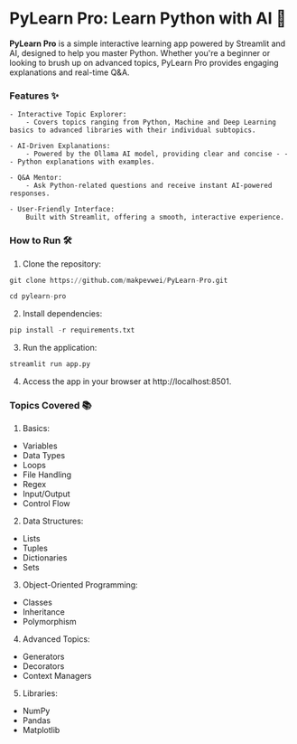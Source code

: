 # PyLearn Pro: Learn Python with AI 🚀

**PyLearn Pro** is a simple interactive learning app powered by Streamlit and AI, designed to help you master Python. Whether you're a beginner or looking to brush up on advanced topics, PyLearn Pro provides engaging explanations and real-time Q&A.

### Features ✨

    - Interactive Topic Explorer:
        - Covers topics ranging from Python, Machine and Deep Learning basics to advanced libraries with their individual subtopics.

    - AI-Driven Explanations:
        - Powered by the Ollama AI model, providing clear and concise - - - Python explanations with examples.

    - Q&A Mentor:
        - Ask Python-related questions and receive instant AI-powered responses.

    - User-Friendly Interface:
        Built with Streamlit, offering a smooth, interactive experience.

### How to Run 🛠️
1. Clone the repository:
```python
git clone https://github.com/makpevwei/PyLearn-Pro.git

cd pylearn-pro
```
2. Install dependencies:
```python
pip install -r requirements.txt
```
3. Run the application:
```python
streamlit run app.py
````
4. Access the app in your browser at http://localhost:8501.

### Topics Covered 📚

1. Basics:
- Variables
- Data Types
- Loops
- File Handling
- Regex
- Input/Output
- Control Flow

2. Data Structures:
- Lists
- Tuples
- Dictionaries
- Sets

3. Object-Oriented Programming:
- Classes
- Inheritance
- Polymorphism

4. Advanced Topics:
- Generators
- Decorators
- Context Managers

5. Libraries:
- NumPy
- Pandas
- Matplotlib
